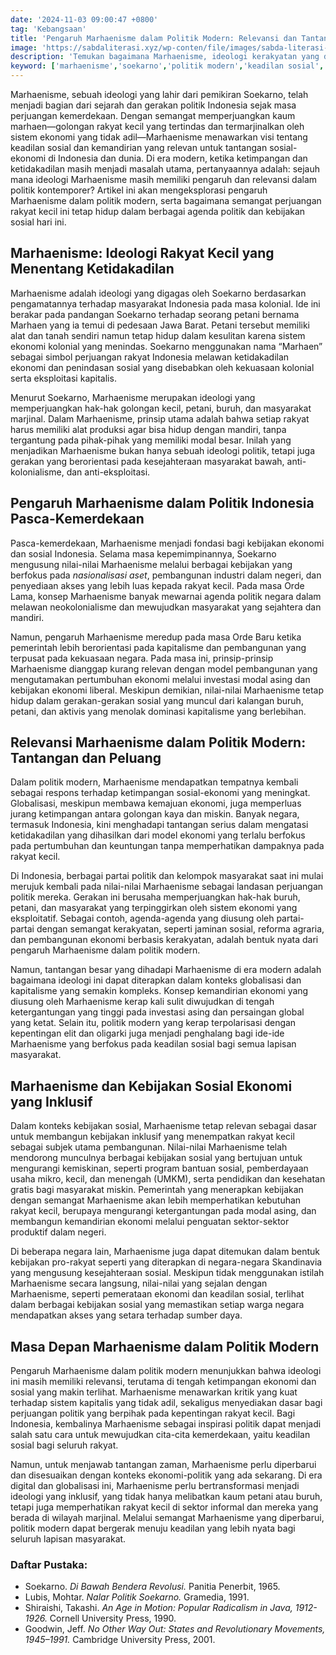 ```yaml
---
date: '2024-11-03 09:00:47 +0800'
tag: 'Kebangsaan'
title: 'Pengaruh Marhaenisme dalam Politik Modern: Relevansi dan Tantangannya'
image: 'https://sabdaliterasi.xyz/wp-conten/file/images/sabda-literasi-pengaruh-marhaenisme-dalam-politik-modern-relevansi-dan-tantangannya.jpg'
description: 'Temukan bagaimana Marhaenisme, ideologi kerakyatan yang diusung Soekarno, tetap relevan dalam politik modern untuk mendorong keadilan sosial dan inklusi.'
keyword: ['marhaenisme','soekarno','politik modern','keadilan sosial','rakyat kecil','ideologi','pengaruh marhaenisme','ideologi soekarno','politik indonesia','keadilan ekonomi','kebijakan inklusif','ideologi kerakyatan']
---
```

<p>Marhaenisme, sebuah ideologi yang lahir dari pemikiran Soekarno, telah menjadi bagian dari sejarah dan gerakan politik Indonesia sejak masa perjuangan kemerdekaan. Dengan semangat memperjuangkan kaum marhaen—golongan rakyat kecil yang tertindas dan termarjinalkan oleh sistem ekonomi yang tidak adil—Marhaenisme menawarkan visi tentang keadilan sosial dan kemandirian yang relevan untuk tantangan sosial-ekonomi di Indonesia dan dunia. Di era modern, ketika ketimpangan dan ketidakadilan masih menjadi masalah utama, pertanyaannya adalah: sejauh mana ideologi Marhaenisme masih memiliki pengaruh dan relevansi dalam politik kontemporer? Artikel ini akan mengeksplorasi pengaruh Marhaenisme dalam politik modern, serta bagaimana semangat perjuangan rakyat kecil ini tetap hidup dalam berbagai agenda politik dan kebijakan sosial hari ini.</p><h2><strong>Marhaenisme: Ideologi Rakyat Kecil yang Menentang Ketidakadilan</strong></h2><p>Marhaenisme adalah ideologi yang digagas oleh Soekarno berdasarkan pengamatannya terhadap masyarakat Indonesia pada masa kolonial. Ide ini berakar pada pandangan Soekarno terhadap seorang petani bernama Marhaen yang ia temui di pedesaan Jawa Barat. Petani tersebut memiliki alat dan tanah sendiri namun tetap hidup dalam kesulitan karena sistem ekonomi kolonial yang menindas. Soekarno menggunakan nama “Marhaen” sebagai simbol perjuangan rakyat Indonesia melawan ketidakadilan ekonomi dan penindasan sosial yang disebabkan oleh kekuasaan kolonial serta eksploitasi kapitalis.</p><p>Menurut Soekarno, Marhaenisme merupakan ideologi yang memperjuangkan hak-hak golongan kecil, petani, buruh, dan masyarakat marjinal. Dalam Marhaenisme, prinsip utama adalah bahwa setiap rakyat harus memiliki alat produksi agar bisa hidup dengan mandiri, tanpa tergantung pada pihak-pihak yang memiliki modal besar. Inilah yang menjadikan Marhaenisme bukan hanya sebuah ideologi politik, tetapi juga gerakan yang berorientasi pada kesejahteraan masyarakat bawah, anti-kolonialisme, dan anti-eksploitasi.</p><h2><strong>Pengaruh Marhaenisme dalam Politik Indonesia Pasca-Kemerdekaan</strong></h2><p>Pasca-kemerdekaan, Marhaenisme menjadi fondasi bagi kebijakan ekonomi dan sosial Indonesia. Selama masa kepemimpinannya, Soekarno mengusung nilai-nilai Marhaenisme melalui berbagai kebijakan yang berfokus pada <em>nasionalisasi aset</em>, pembangunan industri dalam negeri, dan penyediaan akses yang lebih luas kepada rakyat kecil. Pada masa Orde Lama, konsep Marhaenisme banyak mewarnai agenda politik negara dalam melawan neokolonialisme dan mewujudkan masyarakat yang sejahtera dan mandiri.</p><p>Namun, pengaruh Marhaenisme meredup pada masa Orde Baru ketika pemerintah lebih berorientasi pada kapitalisme dan pembangunan yang terpusat pada kekuasaan negara. Pada masa ini, prinsip-prinsip Marhaenisme dianggap kurang relevan dengan model pembangunan yang mengutamakan pertumbuhan ekonomi melalui investasi modal asing dan kebijakan ekonomi liberal. Meskipun demikian, nilai-nilai Marhaenisme tetap hidup dalam gerakan-gerakan sosial yang muncul dari kalangan buruh, petani, dan aktivis yang menolak dominasi kapitalisme yang berlebihan.</p><h2><strong>Relevansi Marhaenisme dalam Politik Modern: Tantangan dan Peluang</strong></h2><p>Dalam politik modern, Marhaenisme mendapatkan tempatnya kembali sebagai respons terhadap ketimpangan sosial-ekonomi yang meningkat. Globalisasi, meskipun membawa kemajuan ekonomi, juga memperluas jurang ketimpangan antara golongan kaya dan miskin. Banyak negara, termasuk Indonesia, kini menghadapi tantangan serius dalam mengatasi ketidakadilan yang dihasilkan dari model ekonomi yang terlalu berfokus pada pertumbuhan dan keuntungan tanpa memperhatikan dampaknya pada rakyat kecil.</p><p>Di Indonesia, berbagai partai politik dan kelompok masyarakat saat ini mulai merujuk kembali pada nilai-nilai Marhaenisme sebagai landasan perjuangan politik mereka. Gerakan ini berusaha memperjuangkan hak-hak buruh, petani, dan masyarakat yang terpinggirkan oleh sistem ekonomi yang eksploitatif. Sebagai contoh, agenda-agenda yang diusung oleh partai-partai dengan semangat kerakyatan, seperti jaminan sosial, reforma agraria, dan pembangunan ekonomi berbasis kerakyatan, adalah bentuk nyata dari pengaruh Marhaenisme dalam politik modern.</p><p>Namun, tantangan besar yang dihadapi Marhaenisme di era modern adalah bagaimana ideologi ini dapat diterapkan dalam konteks globalisasi dan kapitalisme yang semakin kompleks. Konsep kemandirian ekonomi yang diusung oleh Marhaenisme kerap kali sulit diwujudkan di tengah ketergantungan yang tinggi pada investasi asing dan persaingan global yang ketat. Selain itu, politik modern yang kerap terpolarisasi dengan kepentingan elit dan oligarki juga menjadi penghalang bagi ide-ide Marhaenisme yang berfokus pada keadilan sosial bagi semua lapisan masyarakat.</p><h2><strong>Marhaenisme dan Kebijakan Sosial Ekonomi yang Inklusif</strong></h2><p>Dalam konteks kebijakan sosial, Marhaenisme tetap relevan sebagai dasar untuk membangun kebijakan inklusif yang menempatkan rakyat kecil sebagai subjek utama pembangunan. Nilai-nilai Marhaenisme telah mendorong munculnya berbagai kebijakan sosial yang bertujuan untuk mengurangi kemiskinan, seperti program bantuan sosial, pemberdayaan usaha mikro, kecil, dan menengah (UMKM), serta pendidikan dan kesehatan gratis bagi masyarakat miskin. Pemerintah yang menerapkan kebijakan dengan semangat Marhaenisme akan lebih memperhatikan kebutuhan rakyat kecil, berupaya mengurangi ketergantungan pada modal asing, dan membangun kemandirian ekonomi melalui penguatan sektor-sektor produktif dalam negeri.</p><p>Di beberapa negara lain, Marhaenisme juga dapat ditemukan dalam bentuk kebijakan pro-rakyat seperti yang diterapkan di negara-negara Skandinavia yang mengusung kesejahteraan sosial. Meskipun tidak menggunakan istilah Marhaenisme secara langsung, nilai-nilai yang sejalan dengan Marhaenisme, seperti pemerataan ekonomi dan keadilan sosial, terlihat dalam berbagai kebijakan sosial yang memastikan setiap warga negara mendapatkan akses yang setara terhadap sumber daya.</p><h2><strong>Masa Depan Marhaenisme dalam Politik Modern</strong></h2><p>Pengaruh Marhaenisme dalam politik modern menunjukkan bahwa ideologi ini masih memiliki relevansi, terutama di tengah ketimpangan ekonomi dan sosial yang makin terlihat. Marhaenisme menawarkan kritik yang kuat terhadap sistem kapitalis yang tidak adil, sekaligus menyediakan dasar bagi perjuangan politik yang berpihak pada kepentingan rakyat kecil. Bagi Indonesia, kembalinya Marhaenisme sebagai inspirasi politik dapat menjadi salah satu cara untuk mewujudkan cita-cita kemerdekaan, yaitu keadilan sosial bagi seluruh rakyat.</p><p>Namun, untuk menjawab tantangan zaman, Marhaenisme perlu diperbarui dan disesuaikan dengan konteks ekonomi-politik yang ada sekarang. Di era digital dan globalisasi ini, Marhaenisme perlu bertransformasi menjadi ideologi yang inklusif, yang tidak hanya melibatkan kaum petani atau buruh, tetapi juga memperhatikan rakyat kecil di sektor informal dan mereka yang berada di wilayah marjinal. Melalui semangat Marhaenisme yang diperbarui, politik modern dapat bergerak menuju keadilan yang lebih nyata bagi seluruh lapisan masyarakat.</p><h3><strong>Daftar Pustaka:</strong></h3><ul><li>Soekarno. <em>Di Bawah Bendera Revolusi.</em> Panitia Penerbit, 1965.</li><li>Lubis, Mohtar. <em>Nalar Politik Soekarno.</em> Gramedia, 1991.</li><li>Shiraishi, Takashi. <em>An Age in Motion: Popular Radicalism in Java, 1912-1926.</em> Cornell University Press, 1990.</li><li>Goodwin, Jeff. <em>No Other Way Out: States and Revolutionary Movements, 1945–1991.</em> Cambridge University Press, 2001.</li></ul>